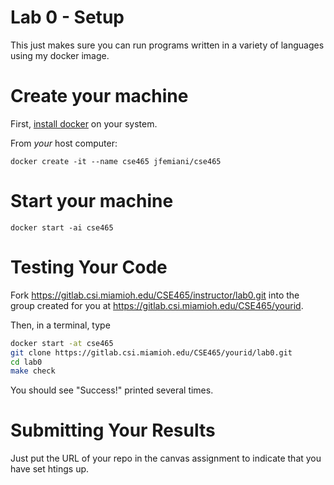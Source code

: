 # Lab 0 - Setup

This just makes sure you can run programs written in a variety of languages using my docker image. 

# Create your machine
First, [install docker](https://docs.docker.com/get-docker/) on your system.

From _your_ host computer:
```
docker create -it --name cse465 jfemiani/cse465
```
# Start your machine
```
docker start -ai cse465
```

# Testing Your Code


Fork https://gitlab.csi.miamioh.edu/CSE465/instructor/lab0.git into the group created for you at https://gitlab.csi.miamioh.edu/CSE465/yourid. 

Then, in a terminal, type
```bash
docker start -at cse465
git clone https://gitlab.csi.miamioh.edu/CSE465/yourid/lab0.git
cd lab0
make check
```

You should see "Success!" printed several times. 

# Submitting Your Results

Just put the URL of your repo in the canvas assignment to indicate that you have set htings up.

